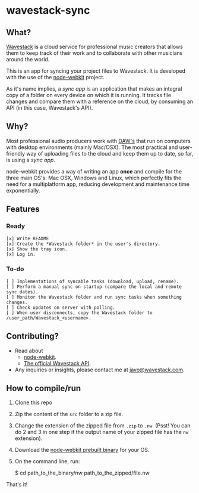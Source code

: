 wavestack-sync
==============

## What?
[Wavestack](https://www.wavestack.com) is a cloud service for professional music creators that allows them to keep track of their work and to collaborate with other musicians around the world.

This is an app for syncing your project files to Wavestack. It is developed with the use of the [node-webkit](https://github.com/rogerwang/node-webkit) project.

As it's name implies, a *sync app* is an application that makes an integral copy of a folder on every device on which it is running. It tracks file changes and compare them with a reference on the cloud, by consuming an API (in this case, Wavestack's API).

## Why?

Most professional audio producers work with [DAW's](http://en.wikipedia.org/wiki/Digital_audio_workstation) that run on computers with desktop environments (mainly Mac/OSX). The most practical and user-friendly way of uploading files to the cloud and keep them up to date, so far, is using a *sync app*.

node-webkit provides a way of writing an app **once** and compile for the three main OS's: Mac OSX, Windows and Linux, which perfectly fits the need for a multiplatform app, reducing development and maintenance time exponentially.

## Features

### Ready
	[x] Write README
	[x] Create the *Wavestack folder* in the user's directory.
	[x] Show the tray icon.
	[x] Log in.

### To-do
	[ ] Implementations of syncable tasks (download, upload, rename).
	[ ] Perform a manual sync on startup (compare the local and remote sync dates).
	[ ] Monitor the Wavestack folder and run sync tasks when something changes.
	[ ] Check updates on server with polling.
	[ ] When user disconnects, copy the Wavestack folder to /user_path/Wavestack_<username>.

## Contributing?
* Read about
	* [node-webkit](https://github.com/rogerwang/node-webkit).
	* [The official Wavestack API](http://docs.wavestack.apiary.io).
* Any inquiries or insights, please contact me at [javo@wavestack.com](mailto:javo@wavestack.com).

## How to compile/run
1. Clone this repo
2. Zip the content of the `src` folder to a zip file.
4. Change the extension of the zipped file from `.zip` to `.nw`. (Psst! You can do 2 and 3 in one step if the output name of your zipped file has the `nw` extension).
5. Download the [node-webkit prebuilt binary](https://github.com/rogerwang/node-webkit#downloads) for your OS.
6. On the command line, run:

	$ cd path_to_the_binary/nw path_to_the_zipped/file.nw

That's it!